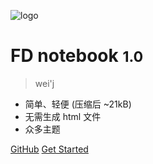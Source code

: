 <!-- 管封面的 -->

<!-- _coverpage.md -->

![logo](_media/icon.svg)  <!--logo-->

# FD notebook <small>1.0</small>

> wei'j

- 简单、轻便 (压缩后 ~21kB)
- 无需生成 html 文件
- 众多主题

[GitHub](https://github.com/docsifyjs/docsify/)
[Get Started](#docsify)